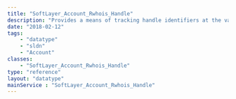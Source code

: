 ```yaml
---
title: "SoftLayer_Account_Rwhois_Handle"
description: "Provides a means of tracking handle identifiers at the various regional internet registries (RIRs). These objects are used by the [SoftLayer_Network_Subnet_Registration](reference/datatypes/SoftLayer_Network_Subnet_Registration) objects to identify a customer or organization when a subnet is registered. "
date: "2018-02-12"
tags:
    - "datatype"
    - "sldn"
    - "Account"
classes:
    - "SoftLayer_Account_Rwhois_Handle"
type: "reference"
layout: "datatype"
mainService : "SoftLayer_Account_Rwhois_Handle"
---
```

